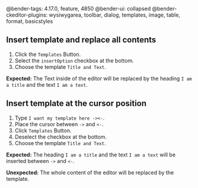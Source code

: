 @bender-tags: 4.17.0, feature, 4850
@bender-ui: collapsed
@bender-ckeditor-plugins: wysiwygarea, toolbar, dialog, templates, image, table, format, basicstyles

## Insert template and replace all contents

1. Click the `Templates` Button.
2. Select the `insertOption` checkbox at the bottom.
3. Choose the template `Title and Text`.
 
**Expected:** The Text inside of the editor will be replaced by the heading `I am a title` and the text `I am a text`.

## Insert template at the cursor position

1. Type `I want my template here -><-`.
2. Place the cursor between `->` and `<-`.
3. Click `Templates` Button.
4. Deselect the checkbox at the bottom.
5. Choose the template `Title and Text`.

**Expected:** The heading `I am a title` and the text `I am a text` will be inserted between `->` and `<-`.

**Unexpected:** The whole content of the editor will be replaced by the template.
